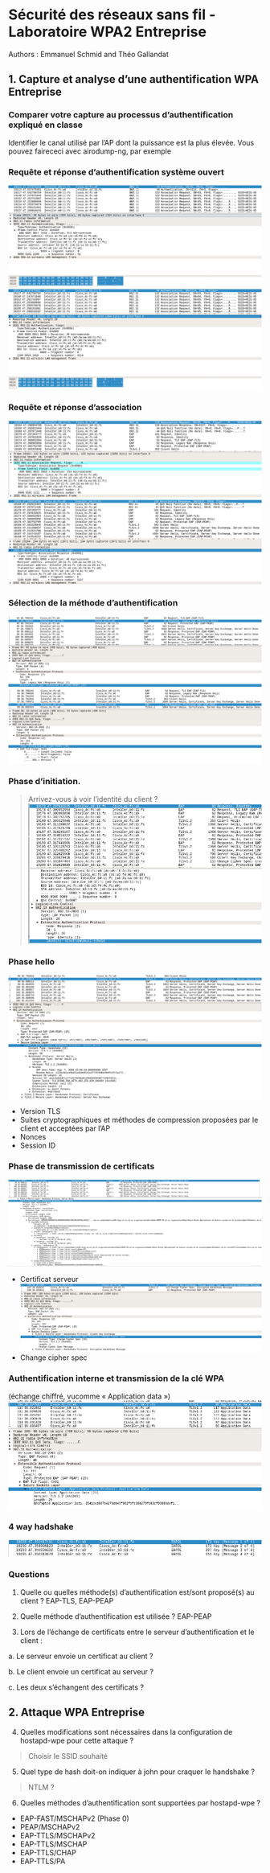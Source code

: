 # Sécurité des réseaux sans fil - Laboratoire WPA2 Entreprise


Authors : Emmanuel Schmid and Théo Gallandat

## 1. Capture et analyse d’une authentification WPA Entreprise

### Comparer votre capture au processus d’authentification expliqué en classe


Identifier le canal utilisé par l’AP dont la puissance est la plus élevée.
Vous pouvez fairececi avec airodump-ng, par exemple


### Requête et réponse d’authentification système ouvert
![alt text](./images/Authen1.png)
![alt text](./images/Authen2.png)

### Requête et réponse d’association
![alt text](./images/Assoc1.png)
![alt text](./images/Assoc2.png)

### Sélection de la méthode d’authentification
![alt text](./images/methoAuthNego.png)
![alt text](./images/methodeAuthSelect.png)

### Phase d’initiation.
> Arrivez-vous à voir l’identité du client ?
![alt text](./images/Identity.png)

### Phase hello
![alt text](./images/phaseHello.png)
* Version TLS
* Suites cryptographiques et méthodes de compression proposées par le client et acceptées par l’AP
* Nonces
* Session ID

### Phase de transmission de certificats
![alt text](./images/PhaseCertif.png)
* Certificat serveur
![alt text](./images/ChangeCipherSpec.png)
* Change cipher spec

### Authentification interne et transmission de la clé WPA 
(échange chiffré, vucomme « Application data »)
![alt text](./images/AppData.png)

### 4 way hadshake
![alt text](./images/handshakes.png)

### Questions

1. Quelle ou quelles méthode(s) d’authentification est/sont proposé(s) au client ? EAP-TLS, EAP-PEAP

2. Quelle méthode d’authentification est utilisée ? EAP-PEAP

3. Lors de l’échange de certificats entre le serveur d’authentification et le client :

  a. Le serveur envoie un certificat au client ?

  b. Le client envoie un certificat au serveur ?

  c. Les deux s’échangent des certificats ?

## 2. Attaque WPA Entreprise

4. Quelles modifications sont nécessaires dans la configuration de hostapd-wpe pour cette attaque ?
> Choisir le SSID souhaité
5. Quel type de hash doit-on indiquer à john pour craquer le handshake ?
> NTLM ?
6. Quelles méthodes d’authentification sont supportées par hostapd-wpe ?
* EAP-FAST/MSCHAPv2 (Phase 0)
* PEAP/MSCHAPv2
* EAP-TTLS/MSCHAPv2
* EAP-TTLS/MSCHAP
* EAP-TTLS/CHAP
* EAP-TTLS/PA
